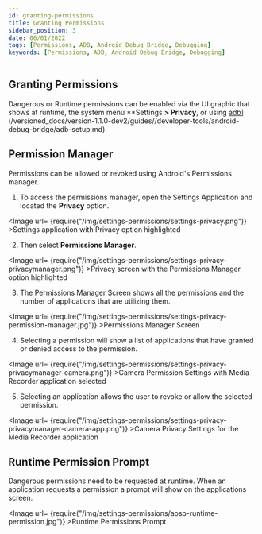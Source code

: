 ```yaml
---
id: granting-permissions
title: Granting Permissions
sidebar_position: 3
date: 06/01/2022
tags: [Permissions, ADB, Android Debug Bridge, Debugging]
keywords: [Permissions, ADB, Android Debug Bridge, Debugging]
---
```


## Granting Permissions

Dangerous or Runtime permissions can be enabled via the UI graphic that shows at runtime, the system menu **Settings **> Privacy**, or using [adb](/versioned_docs/version-1.1.0-dev2/guides//developer-tools/android-debug-bridge/adb-setup.md)](/versioned_docs/version-1.1.0-dev2/guides//developer-tools/android-debug-bridge/adb-setup.md).

## Permission Manager

Permissions can be allowed or revoked using Android's Permissions manager.

1. To access the permissions manager, open the Settings Application and located the **Privacy** option.


<Image url= {require("/img/settings-permissions/settings-privacy.png")} >Settings application with Privacy option highlighted</Image>

2. Then select **Permissions Manager**.

<Image url= {require("/img/settings-permissions/settings-privacy-privacymanager.png")} >Privacy screen with the Permissions Manager option highlighted</Image>


3. The Permissions Manager Screen shows all the permissions and the number of applications that are utilizing them.

<Image url= {require("/img/settings-permissions/settings-privacy-permission-manager.jpg")} >Permissions Manager Screen</Image>


4. Selecting a permission will show a list of applications that have granted or denied access to the permission.

<Image url= {require("/img/settings-permissions/settings-privacy-privacymanager-camera.png")} >Camera Permission Settings with Media Recorder application selected</Image>


5. Selecting an application allows the user to revoke or allow the selected permission.

<Image url= {require("/img/settings-permissions/settings-privacy-privacymanager-camera-app.png")} >Camera Privacy Settings for the Media Recorder application</Image>

## Runtime Permission Prompt

Dangerous permissions need to be requested at runtime. When an application requests a permission a prompt will show on the applications screen.

<Image url= {require("/img/settings-permissions/aosp-runtime-permission.jpg")} >Runtime Permissions Prompt</Image>
